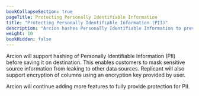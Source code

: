 ```yaml
---
bookCollapseSection: true
pageTitle: Protecting Personally Identifiable Information
title: "Protecting Personally Identifiable Information (PII)"
description: "Arcion hashes Personally Identifiable Information to prevent sensitive information leaks. Additionally, Arcion can encrypt columns with user-supplied keys."
weight: 10
bookHidden: false
---
```


Arcion will support hashing of Personally Identifiable Information (PII) before saving it on destination. This enables customers to mask sensitive source information from leaking to other data sources. Replicant will also support encryption of columns using an encryption key provided by user.

Arcion will continue adding more features to fully provide protection for PII.